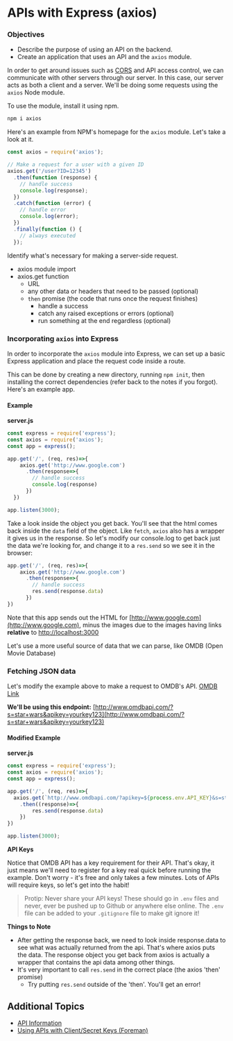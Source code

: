 # APIs with Express \(axios\)

### Objectives

* Describe the purpose of using an API on the backend.
* Create an application that uses an API and the `axios` module.

In order to get around issues such as [CORS](https://developer.mozilla.org/en-US/docs/Web/HTTP/Access_control_CORS) and API access control, we can communicate with other servers through our server. In this case, our server acts as both a client and a server. We'll be doing some requests using the `axios` Node module.

To use the module, install it using npm.

```bash
npm i axios
```

Here's an example from NPM's homepage for the `axios` module. Let's take a look at it.

```javascript
const axios = require('axios');

// Make a request for a user with a given ID
axios.get('/user?ID=12345')
  .then(function (response) {
    // handle success
    console.log(response);
  })
  .catch(function (error) {
    // handle error
    console.log(error);
  })
  .finally(function () {
    // always executed
  });
```

Identify what's necessary for making a server-side request.

* axios module import
* axios.get function
  * URL
  * any other data or headers that need to be passed \(optional\)
  * `then` promise \(the code that runs once the request finishes\)
    * handle a success
    * catch any raised exceptions or errors \(optional\)
    * run something at the end regardless \(optional\)

### Incorporating `axios` into Express

In order to incorporate the `axios` module into Express, we can set up a basic Express application and place the request code inside a route.

This can be done by creating a new directory, running `npm init`, then installing the correct dependencies \(refer back to the notes if you forgot\). Here's an example app.

#### Example

**server.js**

```javascript
const express = require('express');
const axios = require('axios');
const app = express();

app.get('/', (req, res)=>{
    axios.get('http://www.google.com')
      .then(response=>{
        // handle success
        console.log(response)
      })
  })

app.listen(3000);
```

Take a look inside the object you get back. You'll see that the html comes back inside the `data` field of the object. Like `fetch`, `axios` also has a wrapper it gives us in the response. So let's modify our console.log to get back just the data we're looking for, and change it to a `res.send` so we see it in the browser:

```javascript
app.get('/', (req, res)=>{
    axios.get('http://www.google.com')
      .then(response=>{
        // handle success
        res.send(response.data)
      })
})
```

Note that this app sends out the HTML for [http://www.google.com](http://www.google.com), minus the images due to the images having links **relative** to [http://localhost:3000](http://localhost:3000)

Let's use a more useful source of data that we can parse, like OMDB \(Open Movie Database\)

### Fetching JSON data

Let's modify the example above to make a request to OMDB's API. [OMDB Link](http://www.omdbapi.com/)

**We'll be using this endpoint:** [http://www.omdbapi.com/?s=star+wars&apikey=yourkey123](http://www.omdbapi.com/?s=star+wars&apikey=yourkey123)

#### Modified Example

**server.js**

```javascript
const express = require('express');
const axios = require('axios');
const app = express();

app.get('/', (req, res)=>{
  axios.get(`http://www.omdbapi.com/?apikey=${process.env.API_KEY}&s=star+wars`)
    .then((response)=>{
        res.send(response.data)
    })
})

app.listen(3000);
```

**API Keys**

Notice that OMDB API has a key requirement for their API. That's okay, it just means we'll need to register for a key real quick before running the example. Don't worry - it's free and only takes a few minutes. Lots of APIs will require keys, so let's get into the habit!

> Protip: Never share your API keys! These should go in `.env` files and never, ever be pushed up to Github or anywhere else online. The `.env` file can be added to your `.gitignore` file to make git ignore it!

**Things to Note**

* After getting the response back, we need to look inside response.data to see what was actually returned from the api. That's where axios puts the data. The response object you get back from axios is actually a wrapper that contains the api data among other things.
* It's very important to call `res.send` in the correct place \(the axios 'then' promise\)
  * Try putting `res.send` outside of the 'then'. You'll get an error!

## Additional Topics

* [API Information](../../12-resources/apis.md)
* [Using APIs with Client/Secret Keys \(Foreman\)](../../00-config-deployment/deploy-rails/foreman.md)

